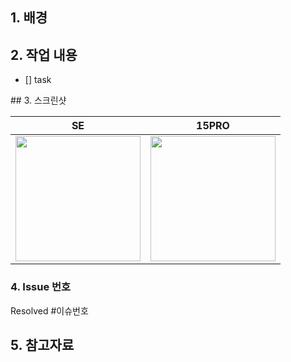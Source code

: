 ## 1. 배경

## 2. 작업 내용
- [] task

## 3. 스크린샷

|   SE   |   15PRO   | 
| :-------------: |  :-------------: |
| <img width=200 src="이미지url"> | <img width=200 src="이미지url"> | 


### 4. Issue 번호
<!-- 생성한 관련 이슈가 있다면 Resolved #이슈번호로 닫아주세요! -->
Resolved #이슈번호

## 5. 참고자료
<!-- !없을 시 지워도됩니다. -->
<!-- 주석, 디버깅, 로그, 프린트문 다 제거해서 올려주세요. -->
